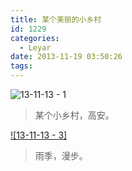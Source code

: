 ```yaml
---
title: 某个美丽的小乡村
id: 1229
categories:
  - Leyar
date: 2013-11-19 03:50:26
tags:
---
```


![13-11-13 - 1](http://www.ileyar.com/images/13-11-13-1.jpg)

> 某个小乡村，高安。<!--more-->

[![13-11-13 - 3]](http://www.ileyar.com/images/13-11-13-3.jpg)

> 雨季，漫步。

